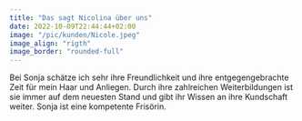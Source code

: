 ```yaml
---
title: "Das sagt Nicolina über uns"
date: 2022-10-09T22:44:44+02:00
image: "/pic/kunden/Nicole.jpeg"
image_align: "rigth"
image_border: "rounded-full"
---
```


Bei Sonja schätze ich sehr ihre Freundlichkeit und ihre entgegengebrachte Zeit für mein Haar und Anliegen. Durch ihre zahlreichen Weiterbildungen ist sie immer auf dem neuesten Stand und gibt ihr Wissen an ihre Kundschaft weiter. Sonja ist eine kompetente Frisörin.


